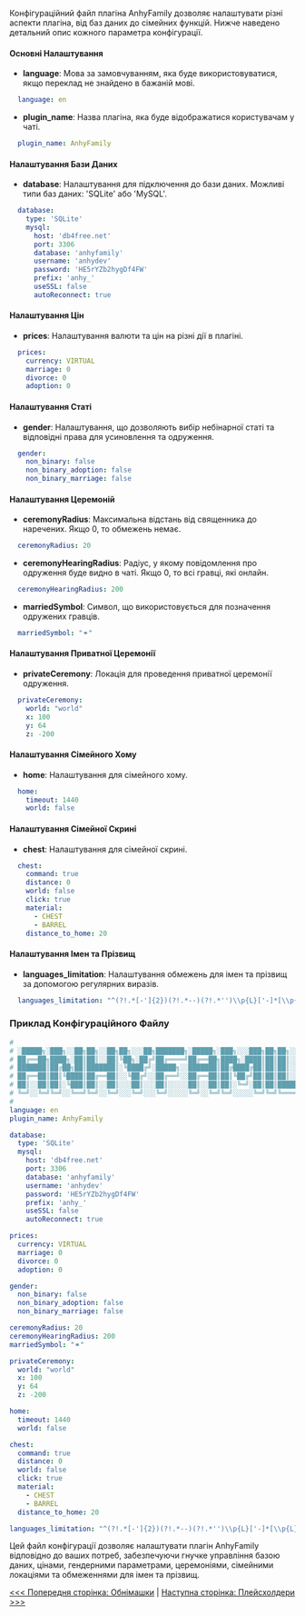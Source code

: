 Конфігураційний файл плагіна AnhyFamily дозволяє налаштувати різні аспекти плагіна, від баз даних до сімейних функцій. Нижче наведено детальний опис кожного параметра конфігурації.

#### Основні Налаштування

- **language**: Мова за замовчуванням, яка буде використовуватися, якщо переклад не знайдено в бажаній мові.
```yaml
  language: en
```

- **plugin_name**: Назва плагіна, яка буде відображатися користувачам у чаті.
```yaml
  plugin_name: AnhyFamily
```

#### Налаштування Бази Даних

- **database**: Налаштування для підключення до бази даних. Можливі типи баз даних: 'SQLite' або 'MySQL'.
```yaml
  database:
    type: 'SQLite'
    mysql:
      host: 'db4free.net'
      port: 3306
      database: 'anhyfamily'
      username: 'anhydev'
      password: 'HE5rYZb2hygDf4FW'
      prefix: 'anhy_'
      useSSL: false
      autoReconnect: true
```

#### Налаштування Цін

- **prices**: Налаштування валюти та цін на різні дії в плагіні.
```yaml
  prices:
    currency: VIRTUAL
    marriage: 0
    divorce: 0
    adoption: 0
```

#### Налаштування Статі

- **gender**: Налаштування, що дозволяють вибір небінарної статі та відповідні права для усиновлення та одруження.
```yaml
  gender:
    non_binary: false
    non_binary_adoption: false
    non_binary_marriage: false
```

#### Налаштування Церемоній

- **ceremonyRadius**: Максимальна відстань від священника до наречених. Якщо 0, то обмежень немає.

```yaml
  ceremonyRadius: 20
```

- **ceremonyHearingRadius**: Радіус, у якому повідомлення про одруження буде видно в чаті. Якщо 0, то всі гравці, які онлайн.

```yaml
  ceremonyHearingRadius: 200
```

- **marriedSymbol**: Символ, що використовується для позначення одружених гравців.

```yaml
  marriedSymbol: "⚭"
```

#### Налаштування Приватної Церемонії

- **privateCeremony**: Локація для проведення приватної церемонії одруження.

```yaml
  privateCeremony:
    world: "world"
    x: 100
    y: 64
    z: -200
```

#### Налаштування Сімейного Хому

- **home**: Налаштування для сімейного хому.

```yaml
  home:
    timeout: 1440
    world: false
```

#### Налаштування Сімейної Скрині

- **chest**: Налаштування для сімейної скрині.

```yaml
  chest:
    command: true
    distance: 0
    world: false
    click: true
    material:
      - CHEST
      - BARREL
    distance_to_home: 20
```

#### Налаштування Імен та Прізвищ

- **languages_limitation**: Налаштування обмежень для імен та прізвищ за допомогою регулярних виразів.

```yaml
  languages_limitation: "^(?!.*[-']{2})(?!.*--)(?!.*'')\\p{L}['-]*[\\p{L}]+$"
```

### Приклад Конфігураційного Файлу

```yaml
#
# ░█████╗░███╗░░██╗██╗░░██╗██╗░░░██╗███████╗░█████╗░███╗░░░███╗██╗██╗░░██╗░░░██╗
# ██╔══██╗████╗░██║██║░░██║╚██╗░██╔╝██╔════╝██╔══██╗████╗░████║██║██║░░╚██╗░██╔╝
# ███████║██╔██╗██║███████║░╚████╔╝░█████╗░░███████║██╔████╔██║██║██║░░░╚████╔╝░
# ██╔══██║██║╚████║██╔══██║░░╚██╔╝░░██╔══╝░░██╔══██║██║╚██╔╝██║██║██║░░░░╚██╔╝░░
# ██║░░██║██║░╚███║██║░░██║░░░██║░░░██║░░░░░██║░░██║██║░╚═╝░██║██║███████╗██║░░░
# ╚═╝░░╚═╝╚═╝░░╚══╝╚═╝░░╚═╝░░░╚═╝░░░╚═╝░░░░░╚═╝░░╚═╝╚═╝░░░░░╚═╝╚═╝╚══════╝╚═╝░░░
#
language: en
plugin_name: AnhyFamily

database:
  type: 'SQLite'
  mysql:
    host: 'db4free.net'
    port: 3306
    database: 'anhyfamily'
    username: 'anhydev'
    password: 'HE5rYZb2hygDf4FW'
    prefix: 'anhy_'
    useSSL: false
    autoReconnect: true

prices:
  currency: VIRTUAL
  marriage: 0
  divorce: 0
  adoption: 0

gender:
  non_binary: false
  non_binary_adoption: false
  non_binary_marriage: false

ceremonyRadius: 20
ceremonyHearingRadius: 200
marriedSymbol: "⚭"

privateCeremony:
  world: "world"
  x: 100
  y: 64
  z: -200

home:
  timeout: 1440
  world: false

chest:
  command: true
  distance: 0
  world: false
  click: true
  material:
    - CHEST
    - BARREL
  distance_to_home: 20

languages_limitation: "^(?!.*[-']{2})(?!.*--)(?!.*'')\\p{L}['-]*[\\p{L}]+$"
```

Цей файл конфігурації дозволяє налаштувати плагін AnhyFamily відповідно до ваших потреб, забезпечуючи гнучке управління базою даних, цінами, гендерними параметрами, церемоніями, сімейними локаціями та обмеженнями для імен та прізвищ.


[<<< Попередня сторінка: Обнімашки](hugs.md) | [Наступна сторінка: Плейсхолдери >>>](placeholders.md)

